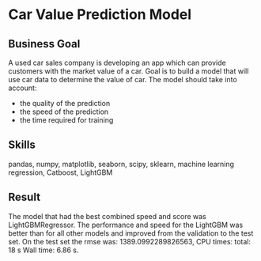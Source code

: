 # Car Value Prediction Model

## Business Goal
A used car sales company is developing an app which can provide customers with the market value of a car. Goal is to build a model that will use car data to determine the value of car. The model should take into account:
 - the quality of the prediction
 - the speed of the prediction
 - the time required for training

## Skills
pandas, numpy, matplotlib, seaborn, scipy, sklearn, machine learning regression, Catboost, LightGBM

## Result
The model that had the best combined speed and score was LightGBMRegressor. The performance and speed for the LightGBM was better than for all other models and improved from the validation to the test set.
On the test set the rmse was: 1389.0992289826563, CPU times: total: 18 s Wall time: 6.86 s.
